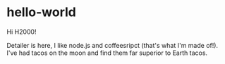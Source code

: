 # hello-world

Hi H2000!

Detailer is here, I like node.js and coffeesripct (that's what I'm made of!).
I've had tacos on the moon and find them far superior to Earth tacos.
